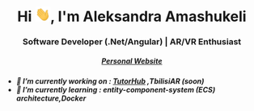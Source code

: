 
<h1 align="center">Hi <img src="https://raw.githubusercontent.com/ABSphreak/ABSphreak/master/gifs/Hi.gif" width="30px">, I'm Aleksandra Amashukeli</h1>
<h3 align="center">Software Developer (.Net/Angular) | AR/VR Enthusiast </h3>
 <h5 align="center"> <a href="https://aleksandraamashukeli.github.io/">Personal Website</a> <h5>

- 🔭 I’m currently working on :   <a href="https://www.tutorhub.com.ge/"> <b>TutorHub</b></a> ,TbilisiAR (soon)
- 🌱 I’m currently learning : entity-component-system (ECS) architecture,Docker


